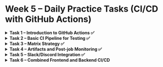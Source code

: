 # Week 5 – Daily Practice Tasks (CI/CD with GitHub Actions)

<details>
<summary><strong>Task 1 – Introduction to GitHub Actions ✅</strong></summary>

**What is a GitHub Action?**  
GitHub Actions is a platform that can run automation tasks triggered by different events like pull request, push to main and so on.  
The most popular use case is CI/CD pipelines, but there are many more possibilities.

**What is the difference between a job and a step?**  
The difference between a job and a step is that each job runs on a separate machine and doesn’t share memory with other jobs.  
A step is a part of a job. A job has one or more steps, and the steps in a job do share memory between them.

**What triggers a workflow?**  
Triggers are the reason a workflow starts.  
For example, if someone opens a new issue or makes a push – the workflow begins running.

</details>

<details>
<summary><strong>Task 2 – Basic CI Pipeline for Testing ✅</strong></summary>

A GitHub Actions workflow was created at `.github/workflows/ci.yml` to implement Continuous Integration (CI) for this project.

### 🎯 Requirements

The pipeline meets the following requirements:
- ✅ Runs on every `push` and `pull_request` to any branch.
- ✅ Installs dependencies via `npm ci`.
- ✅ Runs the test script (`npm test`).

### 🛠️ Technology Used

This CI workflow is based on **Node.js**, and runs against Node versions **18.x**, **20.x**, and **22.x** in parallel using a matrix strategy. This helps ensure compatibility with different versions of Node.

---

## 📁 File: `.github/workflows/ci.yml`

```yaml
name: Node.js CI

on:
  push:
    branches: [ "*" ]        # Triggers on push to any branch
  pull_request:
    branches: [ "*" ]        # Triggers on pull request to any branch

jobs:
  build:
    runs-on: ubuntu-latest   # Runner environment: latest Ubuntu

    strategy:
      matrix:
        node-version: [18.x, 20.x, 22.x]  # Test against multiple Node.js versions

    steps:
    - uses: actions/checkout@v4          # Checkout the repository code

    - name: Use Node.js ${{ matrix.node-version }}
      uses: actions/setup-node@v4
      with:
        node-version: ${{ matrix.node-version }}          # Set the node version dynamically
        cache: 'npm'                                      # Cache node_modules for faster builds
        cache-dependency-path: week5/week5_practice/ci-practice/package-lock.json

    - run: npm ci
      working-directory: week5/week5_practice/ci-practice  # Clean install dependencies

    - run: npm run build --if-present
      working-directory: week5/week5_practice/ci-practice  # Optional build step

    - run: npm test
      working-directory: week5/week5_practice/ci-practice  # Run tests
```

### 🔁 Workflow Explanation

| Step                         | Purpose                                                                 |
|-----------------------------|-------------------------------------------------------------------------|
| `on: push/pull_request`     | Triggers the workflow on any branch push or pull request                |
| `matrix.node-version`       | Runs the same job using Node.js 18, 20, and 22                          |
| `npm ci`                    | Installs dependencies quickly and predictably using `package-lock.json` |
| `npm run build --if-present`| Executes build script if defined in `package.json`                      |
| `npm test`                  | Executes unit tests for the project                                     |

---

## 📌 Notes

- `working-directory` ensures all npm commands run inside the actual project path (`week5/week5_practice/ci-practice`).
- Using a matrix strategy helps detect compatibility issues with multiple Node.js versions.
- `actions/setup-node@v4` handles Node installation and caching.
- `npm ci` is preferred in CI/CD environments for clean and reproducible installs.

---

</details>

<details>
<summary><strong>Task 3 – Matrix Strategy ✅</strong></summary>

### 🎯 Goal
Modify the CI workflow to run tests using a matrix strategy.  
This allows testing across multiple versions of a language runtime (e.g., Node.js 18.x, 20.x, 22.x) to ensure compatibility.

---

### 📋 Checklist

- [x] Define a matrix for versions  
- [x] Confirm that the workflow runs once per version

---

### 🛠️ Files Modified

> `.github/workflows/ci.yml`

```yaml
name: Node.js CI

on:
  push:
    branches: [ "*" ]
  pull_request:
    branches: [ "*" ]

jobs:
  build:
    runs-on: ubuntu-latest

    strategy:
      matrix:
        node-version: [18.x, 20.x, 22.x]

    steps:
      - uses: actions/checkout@v4

      - name: Use Node.js ${{ matrix.node-version }}
        uses: actions/setup-node@v4
        with:
          node-version: ${{ matrix.node-version }}
          cache: 'npm'
          cache-dependency-path: week5/week5_practice/ci-practice/package-lock.json

      - run: npm ci
        working-directory: week5/week5_practice/ci-practice

      - run: npm run build --if-present
        working-directory: week5/week5_practice/ci-practice

      - run: npm test
        working-directory: week5/week5_practice/ci-practice
```

### 📘 Explanation

**Matrix Strategy**  
The matrix section defines multiple Node.js versions to test against. This will cause the job to run separately for each version defined.

</details>

<details>
<summary><strong>Task 4 – Artifacts and Post-job Monitoring ✅</strong></summary>

### 🧩 What was added

In this task, we extended our CI workflow with two main additions:

1. **Upload an artifact after the job runs**
2. **Verify service availability using `curl` as a post-job step**

---

### 📦 Artifact Upload

```yaml
- run: mkdir -p artifact
  working-directory: week5/week5_practice/ci-practice

- run: echo hello > artifact/world.txt
  working-directory: week5/week5_practice/ci-practice

- uses: actions/upload-artifact@v4
  with:
    name: my-artifact
    path: week5/week5_practice/ci-practice/artifact/world.txt
```

### 📘 Explanation: Artifact Creation and Upload

- `mkdir -p artifact`: Creates a directory named `artifact` in the project subfolder.

- `echo hello > artifact/world.txt`: Adds a test file with content `"hello"` to simulate a build artifact.

- `actions/upload-artifact`: Uploads the file to GitHub Actions. It becomes available under the **Artifacts** tab for download.

---

### 🌐 Post-Job: Validate Service Availability

```yaml
- name: Check service availability
  run: |
    curl --fail --silent https://jsonplaceholder.typicode.com/posts || echo "Service not available"
```

### 📘 Explanation: Validate Service Availability

This step verifies that an external service or deployment endpoint is reachable.

- `curl --fail --silent`: Sends the request silently (without outputting response data), and causes the step to fail if the HTTP request fails (e.g., returns a 4xx or 5xx status).
  
- The `|| echo "Service not available"` part ensures that a meaningful message is shown in case the `curl` command fails.
 
</details>

<details>
<summary><strong>Task 5 – Slack/Discord Integration ✅</strong></summary>

In this task, we extended our GitHub Actions workflow to send notifications to **Slack** and **Discord** upon job success or failure using webhooks.

### ✅ What Was Added

We added two new steps to each job (`build` and `artifacts`) that:

- Determine the job result (success/failure).
- Send a notification to Slack and Discord using a webhook.
- Include helpful information such as job name, Node.js version (in the `build` job), and repository name.

### What is a Webhook?

A **webhook** is a way for an application to send real-time data to another service when certain events occur.  
In the context of GitHub Actions, a webhook URL (like a Discord or Slack webhook) acts as an endpoint that receives a message from the workflow when a job completes.  
This allows notifications or updates to be automatically sent to platforms like Slack or Discord without requiring manual polling or API requests.

### 🔧 Webhook Setup

1. **Slack:**
   - Create a [Slack Incoming Webhook](https://api.slack.com/messaging/webhooks).
   - Save the URL as a secret in your GitHub repository:
     - Name: `SLACK_WEBHOOK_URL`

2. **Discord:**
   - Go to your Discord server → Settings → Integrations → Webhooks.
   - Create a new webhook and copy the URL.
   - Save it as a secret:
     - Name: `DISCORD_WEBHOOK_URL`

> Note: Secrets are added in your GitHub repo under **Settings → Secrets → Actions**.

---

### 📄 Sample Notification Step

```yaml
- name: Notify Discord
  if: always()
  run: |
    STATUS="Failed"
    if [ "${{ job.status }}" == "success" ]; then
      STATUS="Succeeded"
    fi

    curl -H "Content-Type: application/json" \
         -X POST \
         -d "{\"content\": \"GitHub Actions job **${{ github.job }}** finished with status: $STATUS in repo: ${{ github.repository }}\"}" \
         ${{ secrets.DISCORD_WEBHOOK_URL }}
```

```yaml
- name: Notify Slack
  if: always()
  run: |
    STATUS="Failed"
    if [ "${{ job.status }}" == "success" ]; then
      STATUS="Succeeded"
    fi

    curl -H 'Content-type: application/json' \
         -X POST \
         --data "{\"text\":\"GitHub Actions job **${{ github.job }}** $STATUS in repo: ${{ github.repository }}\"}" \
         ${{ secrets.SLACK_WEBHOOK_URL }}
```

---

### 🧠 Explanation

- `if: always()` – ensures the step runs whether the job passes or fails.
- `STATUS="Failed"` – default value for failed jobs.
- `if [ "${{ job.status }}" == "success" ]` – changes status to Succeeded if job passed.
- `curl` – command-line tool to send HTTP requests.
- `-H` – sets request header (e.g., content type as JSON).
- `-X` – specifies the HTTP method (e.g., `POST`, `GET`, etc.). Here, we use `POST` to send data.
- `-d` or `--data` – specifies the body of the HTTP request (in JSON format).

---

### 🏁 Outcome

At the end of each job, you now receive:
- A **Discord message** in your chosen channel.
- A **Slack message** to your workspace.

Both contain:
- The name of the job (e.g., `build`, `artifacts`)
- The final status (✅ Succeeded / ❌ Failed)
- The name of the GitHub repository
- (In `build`) The Node.js version used.

---

</details>

<details>
<summary><strong>Task 6 – Combined Frontend and Backend CI/CD</strong></summary>

- Handle CI/CD for both frontend and backend
- Optionally upload build artifacts
- Echo a message confirming both parts succeeded

</details>
